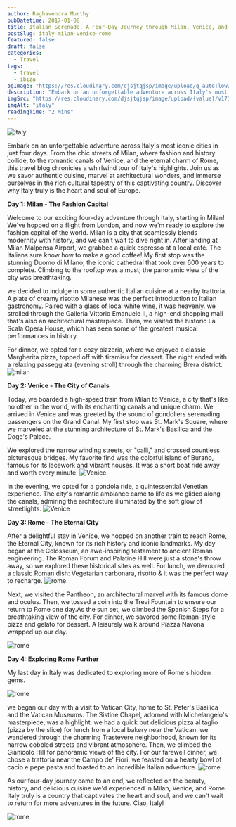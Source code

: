 ```yaml
---
author: Raghavendra Murthy
pubDatetime: 2017-01-08
title: Italian Serenade. A Four-Day Journey through Milan, Venice, and Rome
postSlug: italy-milan-venice-rome
featured: false
draft: false
categories:
  - Travel
tags:
  - travel
  - ibiza
ogImage: "https://res.cloudinary.com/djsjtqjsp/image/upload/q_auto:low/v1711381212/raghavendra-murthy-blog/travel/Italy/IMG_6712_hnnzpu.jpg"
description: "Embark on an unforgettable adventure across Italy's most iconic cities in just four days. From the chic streets of Milan, where fashion and history collide, to the romantic canals of Venice, and the eternal charm of Rome, this travel blog chronicles a whirlwind tour of Italy's highlights."
imgSrc: "https://res.cloudinary.com/djsjtqjsp/image/upload/{value}/v1711381212/raghavendra-murthy-blog/travel/Italy/IMG_6712_hnnzpu.jpg"
imgAlt: "italy"
readingTime: "2 Mins"
---
```


![italy](https://res.cloudinary.com/djsjtqjsp/image/upload/q_auto:low/v1711381212/raghavendra-murthy-blog/travel/Italy/IMG_6712_hnnzpu.jpg)

Embark on an unforgettable adventure across Italy's most iconic cities in just four days. From the chic streets of Milan, where fashion and history collide, to the romantic canals of Venice, and the eternal charm of Rome, this travel blog chronicles a whirlwind tour of Italy's highlights. Join us as we savor authentic cuisine, marvel at architectural wonders, and immerse ourselves in the rich cultural tapestry of this captivating country. Discover why Italy truly is the heart and soul of Europe.

**Day 1: Milan - The Fashion Capital**

Welcome to our exciting four-day adventure through Italy, starting in Milan! We've hopped on a flight from London, and now we'm ready to explore the fashion capital of the world. Milan is a city that seamlessly blends modernity with history, and we can't wait to dive right in. After landing at Milan Malpensa Airport, we grabbed a quick espresso at a local café. The Italians sure know how to make a good coffee! My first stop was the stunning Duomo di Milano, the iconic cathedral that took over 600 years to complete. Climbing to the rooftop was a must; the panoramic view of the city was breathtaking.

we decided to indulge in some authentic Italian cuisine at a nearby trattoria. A plate of creamy risotto Milanese was the perfect introduction to Italian gastronomy. Paired with a glass of local white wine, it was heavenly. we strolled through the Galleria Vittorio Emanuele II, a high-end shopping mall that's also an architectural masterpiece. Then, we visited the historic La Scala Opera House, which has seen some of the greatest musical performances in history.

For dinner, we opted for a cozy pizzeria, where we enjoyed a classic Margherita pizza, topped off with tiramisu for dessert. The night ended with a relaxing passeggiata (evening stroll) through the charming Brera district.
![milan](https://res.cloudinary.com/djsjtqjsp/image/upload/q_auto:low/v1711378484/raghavendra-murthy-blog/travel/Italy/IMG_6127_eunh4m.jpg)

**Day 2: Venice - The City of Canals**

Today, we boarded a high-speed train from Milan to Venice, a city that's like no other in the world, with its enchanting canals and unique charm. We arrived in Venice and was greeted by the sound of gondoliers serenading passengers on the Grand Canal. My first stop was St. Mark's Square, where we marveled at the stunning architecture of St. Mark's Basilica and the Doge's Palace.

We explored the narrow winding streets, or "calli," and crossed countless picturesque bridges. My favorite find was the colorful island of Burano, famous for its lacework and vibrant houses. It was a short boat ride away and worth every minute.
![Venice](https://res.cloudinary.com/djsjtqjsp/image/upload/q_auto:low/v1711378762/raghavendra-murthy-blog/travel/Italy/IMG_6395_edxq3f.jpg)

In the evening, we opted for a gondola ride, a quintessential Venetian experience. The city's romantic ambiance came to life as we glided along the canals, admiring the architecture illuminated by the soft glow of streetlights.
![Venice](https://res.cloudinary.com/djsjtqjsp/image/upload/q_auto:low/v1711378672/raghavendra-murthy-blog/travel/Italy/IMG_6256_haafly.jpg)

**Day 3: Rome - The Eternal City**

After a delightful stay in Venice, we hopped on another train to reach Rome, the Eternal City, known for its rich history and iconic landmarks. My day began at the Colosseum, an awe-inspiring testament to ancient Roman engineering. The Roman Forum and Palatine Hill were just a stone's throw away, so we explored these historical sites as well. For lunch, we devoured a classic Roman dish: Vegetarian carbonara, risotto & it was the perfect way to recharge.
![rome](https://res.cloudinary.com/djsjtqjsp/image/upload/q_auto:low/v1711381079/raghavendra-murthy-blog/travel/Italy/IMG_6570_bkkviw.jpg)

Next, we visited the Pantheon, an architectural marvel with its famous dome and oculus. Then, we tossed a coin into the Trevi Fountain to ensure our return to Rome one day.As the sun set, we climbed the Spanish Steps for a breathtaking view of the city. For dinner, we savored some Roman-style pizza and gelato for dessert. A leisurely walk around Piazza Navona wrapped up our day.

![rome](https://res.cloudinary.com/djsjtqjsp/image/upload/q_auto:low/v1711378463/raghavendra-murthy-blog/travel/Italy/IMG_6103_xglnjo.jpg)

**Day 4: Exploring Rome Further**

My last day in Italy was dedicated to exploring more of Rome's hidden gems.

![rome](https://res.cloudinary.com/djsjtqjsp/image/upload/q_auto:low/v1711381147/raghavendra-murthy-blog/travel/Italy/IMG_6627_da3th6.jpg)

we began our day with a visit to Vatican City, home to St. Peter's Basilica and the Vatican Museums. The Sistine Chapel, adorned with Michelangelo's masterpiece, was a highlight. we had a quick but delicious pizza al taglio (pizza by the slice) for lunch from a local bakery near the Vatican.
we wandered through the charming Trastevere neighborhood, known for its narrow cobbled streets and vibrant atmosphere. Then, we climbed the Gianicolo Hill for panoramic views of the city. For our farewell dinner, we chose a trattoria near the Campo de' Fiori. we feasted on a hearty bowl of cacio e pepe pasta and toasted to an incredible Italian adventure.
![rome](https://res.cloudinary.com/djsjtqjsp/image/upload/q_auto:low/v1711381189/raghavendra-murthy-blog/travel/Italy/IMG_6737_k5ymru.jpg)

As our four-day journey came to an end, we reflected on the beauty, history, and delicious cuisine we'd experienced in Milan, Venice, and Rome. Italy truly is a country that captivates the heart and soul, and we can't wait to return for more adventures in the future. Ciao, Italy!

![rome](https://res.cloudinary.com/djsjtqjsp/image/upload/q_auto:low/v1711385677/raghavendra-murthy-blog/travel/Italy/IMG_6943_oacube.jpg)
